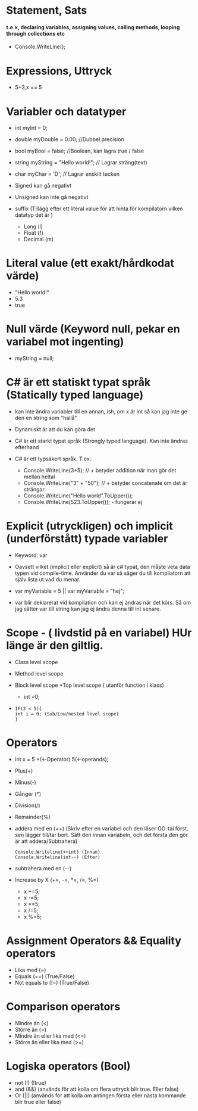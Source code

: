 # Statement, Sats
#### t.e.x, declaring variables, assigning values, calling methods, looping through collections etc

* Console.WriteLine();


# Expressions, Uttryck
* 5+3,x == 5



# Variabler och datatyper
* int myInt = 0;

* double myDouble = 0.00; //Dubbel precision
* bool myBool = false; //Boolean, kan lagra true / false
* string myString = "Hello world!"; // Lagrar sträng(text)
* char myChar = 'D'; // Lagrar enskilt tecken
* Signed kan gå negativt
* Unsigned kan inte gå negativt
* suffix (Tillägg efter ett literal value för att hinta för kompilatorn vilken datatyp det är )
    * Long (l)
    * Float (f)
    * Decimal (m)



# Literal value (ett exakt/hårdkodat värde)
* "Hello world!"
* 5.3
* true



# Null värde (Keyword null, pekar en variabel mot ingenting)
* myString = null;


# C# är ett statiskt typat språk (Statically typed language)
* kan inte ändra variabler till en annan, ish, om x är int så kan jag inte ge den en string som "hallå"

* Dynamiskt är att du kan göra det
* C# är ett starkt typat språk (Strongly typed language). Kan inte ändras efterhand


* C# är ett typsäkert språk. T.ex:
    * Console.WriteLine(3+5); // + betyder addition när man gör det mellan heltal
    * Console.WriteLine("3" + "50"); // +  betyder concatenate om det är strängar
    * Console.WriteLine("Hello world".ToUpper());
    * Console.WriteLine(523.ToUpper()); - fungerar ej





# Explicit (utryckligen) och implicit (underförstått) typade variabler
* Keyword: var
* Oavsett vilket (implicit eller explicit) så är c# typat, den måste veta data typen vid compile-time. Använder du var så säger du till kompilatorn att själv lista ut vad du menar.

* var myVariable = 5 || var myVariable = "hej";
* var blir deklarerat vid kompilation och kan ej ändras när det körs. Så om jag sätter var till string kan jag ej ändra denna till int senare.


# Scope -  ( livdstid på en variabel) HUr länge är den giltlig.
* Class level scope
* Method level scope
* Block level scope
*Top level scope ( utanför function i klass)
    * int =0;

*   ```
    IF(3 < 5){
    int i = 0; (Sub/Low/nested level scope)
    }
    ```



# Operators
* int x = 5 +(<-Operator) 5(<-operands);
* Plus(+)

* Minus(-)
* Gånger (*)
* Division(/)
* Remainder(%)
* addera med en (++) (Skriv efter en variabel och den läser OG-tal först, sen lägger till/tar bort. Sätt den innan variabeln, och det första den gör är att addera/Subtrahera)
    ```
    Console.Writeline(++int) (Innan)
    Console.Writeline(int--) (Efter)
    ```
* subtrahera med en (--)

* Increase by X (+=, -=, *=, /=, %=)
    * x +=5; 
    * x -=5;
    * x *=5; 
    * x /=5; 
    * x %=5; 





# Assignment Operators && Equality operators
* Lika med (=)
* Equals (==) (True/False)
* Not equals to (!=) (True/False)


# Comparison operators

* Mindre än (<)
* Större än (>)
* Mindre än eller lika med (<=)
* Större än eller lika med (>=)

# Logiska operators (Bool)

* not (!) (!true)
* and (&&) (används för att kolla om flera uttryck blir true. Eller false)
* Or (||) (används för att kolla om antingen första eller nästa kommande blir true eller false)


